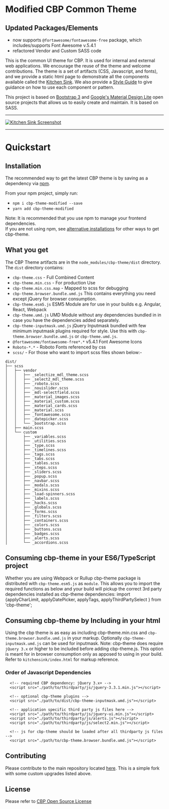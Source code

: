 # Modified CBP Common Theme 

## Updated Packages/Elements
- now supports `@fortawesome/fontawesome-free` package, which includes/supports  Font Awesome v.5.4.1
- refactored Vendor and Custom SASS code


This is the common UI theme for CBP. It is used for internal and external web applications. We encourage the reuse of the theme and welcome contributions.  The theme is a set of artifacts (CSS, Javascript, and fonts), and we provide a static html page to demonstrate all the components available called the [Kitchen Sink](https://us-cbp.github.io/cbp-theme).  We also provide a [Style Guide](https://us-cbp.github.io/cbp-style-guide) to give guidance on how to use each component or pattern.

This project is based on [Bootstrap 3](http://getbootstrap.com) and [Google's Material Design Lite](https://github.com/google/material-design-lite) open source projects that allows us to easily create and maintain.  It is based on SASS.
___

[![Kitchen Sink Screenshot](https://us-cbp.github.io/cbp-theme/images/sample_screen_shot.png)](https://us-cbp.github.io/cbp-theme/images/sample_screen_shot.png)

___

# Quickstart

## Installation
The recommended way to get the latest CBP theme is by saving as a dependency via [npm](https://docs.npmjs.com/getting-started/what-is-npm).  

From your npm project, simply run:  
* `npm i cbp-theme-modified --save`
* `yarn add cbp-theme-modified`

Note: It is recommended that you use npm to manage your frontend dependencies.  
If you are not using npm, see [alternative installations](./alternative-installations.md) for other ways to get cbp-theme. 



## What you get

The CBP Theme artifacts are in the
`node_modules/cbp-theme/dist` directory.
The `dist` directory contains:

* `cbp-theme.css` - Full Combined Content
* `cbp-theme.min.css` - For production Use
* `cbp-theme.min.css.map` - Mapped to scss for debugging
* `cbp-theme.browser.bundle.umd.js` This contains everything you need except jQuery for browser consumption.
* `cbp-theme.esm5.js` ESM5 Module are for use in your builds e.g. Angular, React, Webpack
* `cbp-theme.umd.js` UMD Module without any dependencies bundled in in case you have the dependencies added separately.
* `cbp-theme-inputmask.umd.js` jQuery Inputmask bundled with few minimum inputmask plugins required for style. Use this with `cbp-theme.browser.bundle.umd.js` or `cbp-theme.umd.js`.
* `@fortawesome/fontawesome-free*.*` v5.4.1 Font Awesome Icons
* `Roboto-*.*` - Roboto Fonts referenced by css
* `scss/` - For those who want to import scss files shown below:-
```
dist/
├── scss
│   ├── vendor
│   │   ├── _selectize_mdl_theme.scss
│   │   ├── _select2_mdl_theme.scss
│   │   ├── _roboto.scss
│   │   ├── _nouislider.scss
│   │   ├── _mdl-selectfield.scss
│   │   ├── _material_images.scss
│   │   ├── _material_custom.scss
│   │   ├── _material_cards.scss
│   │   ├── _material.scss
│   │   ├── _fontawesome.scss
│   │   ├── _datepicker.scss
│   │   └── _bootstrap.scss
│   ├── main.scss
│   └── custom
│       ├── _variables.scss
│       ├── _utilities.scss
│       ├── _type.scss
│       ├── _timelines.scss
│       ├── _tags.scss
│       ├── _tabs.scss
│       ├── _tables.scss
│       ├── _steps.scss
│       ├── _sliders.scss
│       ├── _popup.scss
│       ├── _navbar.scss
│       ├── _modals.scss
│       ├── _mixins.scss
│       ├── _load-spinners.scss
│       ├── _labels.scss
│       ├── _hacks.scss
│       ├── _globals.scss
│       ├── _forms.scss
│       ├── _filters.scss
│       ├── _containers.scss
│       ├── _colors.scss
│       ├── _buttons.scss
│       ├── _badges.scss
│       ├── _alerts.scss
│       └── _accordions.scss

```

## Consuming cbp-theme in your ES6/TypeScript project
Whether you are using Webpack or Rullup cbp-theme package is distributed with `cbp-theme.esm5.js` as `module`.
This allows you to import the required functions as below and your build will pickup the correct 3rd party dependencies installed as cbp-theme dependencies:
import {applyCharLimit, applyDatePicker, applyTags, applyThirdPartySelect } from 'cbp-theme';


## Consuming cbp-theme by Including in your html
Using the cbp theme is as easy as including cbp-theme.min.css and `cbp-theme.browser.bundle.umd.js` in your markup.
Optionally `cbp-theme-inputmask.umd.js` can be used for inputmask.
Note: cbp-theme does require `jQuery 3.x` or higher to be included before adding cbp-theme.js.
This option is meant for in browser consumption only as apposed to using in your build.
Refer to `kitchensink/index.html` for markup reference.

### Order of Javascript Dependencies
```
  <!-- required CBP dependency: jQuery 3.x+ -->
  <script src="./path/to/thirdparty/js/jquery-3.3.1.min.js"></script>

  <!-- optional cbp-theme plugins -->
  <script src="./path/to/dist/cbp-theme-inputmask.umd.js"></script>

  <!-- application specific third party js files here -->
  <script src="./path/to/thirdparty/js/jquery-ui.min.js"></script>
  <script src="./path/to/thirdparty/js/alerts.js"></script>
  <script src="./path/to/thirdparty/js/select2.min.js"></script>

  <!-- js for cbp-theme should be loaded after all thirdparty js files -->
  <script src="./path/to/cbp-theme.browser.bundle.umd.js"></script>
```

## Contributing
Please contribute to the main repository located [here](https://github.com/US-CBP/cbp-theme). This is a simple fork with some custom upgrades listed above.

## License
Please refer to [CBP Open Source License](https://github.com/US-CBP/open-source-policy/blob/master/LICENSE.md)
